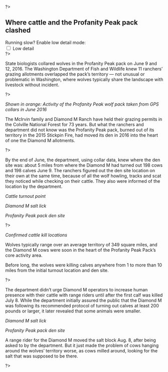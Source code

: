 <?
</div></section>
<section class="mountain">
  <canvas class="mountain-gl"></canvas>
  <div class="constrained">
    <div class="chunk stage" data-stage="intro">
?>

<h2>Where cattle and the Profanity Peak pack clashed</h2>
<div class="controls">
  Running slow? Enable low detail mode:
  <div class="control-row">
    <input type="checkbox" id="low-detail">
    <label for="low-detail">Low detail</label>
  </div>
</div>

<?
    </div>
    <div class="chunk">
?>

State biologists collared wolves in the Profanity Peak pack on June 9 and 12, 2016. The Washington Department of Fish and Wildlife knew 11 ranchers’ grazing allotments overlapped the pack’s territory &mdash; not unusual or problematic in Washington, where wolves typically share the landscape with livestock without incident.

<?
    </div>
    <div class="chunk stage" data-stage="heatmap">
?>

*Shown in orange: Activity of the Profanity Peak wolf pack taken from GPS collars in June 2016*

The McIrvin family and Diamond M Ranch have held their grazing permits in the Colville National Forest for 73 years. But what the ranchers and department did not know was the Profanity Peak pack, burned out of its territory in the 2015 Stickpin Fire, had moved its den in 2016 into the heart of one the Diamond M allotments. 

<?
    </div>
    <div class="chunk">
?>

<div class="stage" data-stage="turnout"></div>

By the end of June, the department, using collar data, knew where the den site was: about 5 miles from where the Diamond M had turned out 198 cows and 198 calves June 9. The ranchers figured out the den site location on their own at the same time, because of all the wolf howling, tracks and scat they noticed while checking on their cattle. They also were informed of the location by the department.

*<span class="placeholder" style="background: purple"></span> Cattle turnout point*

*<span class="placeholder" style="background: pink"></span> Diamond M salt lick*

*<span class="placeholder" style="background: yellow"></span> Profanity Peak pack den site*

<?
    </div>
    <div class="chunk">
?>

<div class="stage" data-stage="kills"></div>

*<span class="placeholder" style="background: red"></span> Confirmed cattle kill locations*

Wolves typically range over an average territory of 349 square miles, and the Diamond M cows were soon in the heart of the Profanity Peak Pack’s core activity area.

Before long, the wolves were killing calves anywhere from 1 to more than 10 miles from the initial turnout location and den site.

<?
    </div>
    <div class="chunk stage" data-stage="salt">
?>

The department didn’t urge Diamond M operators to increase human presence with their cattle with range riders until after the first calf was killed July 8. While the department initially assured the public that the Diamond M was following its recommended protocol of turning out calves at least 200 pounds or larger, it later revealed that some animals were smaller.

*<span class="placeholder" style="background: pink"></span> Diamond M salt lick*

*<span class="placeholder" style="background: yellow"></span> Profanity Peak pack den site*

A range rider for the Diamond M moved the salt block Aug.  8, after being asked to by the department. But it just made the problem of cows hanging around the wolves’ territory worse, as cows milled around, looking for the salt that was supposed to be there.

<?
    </div>
    <div class="chunk spacer stage" data-stage="outro"></div>

  </div> <!-- constrained -->
</section>
<section class="whiteout">
  <div class="constrained">
?>
